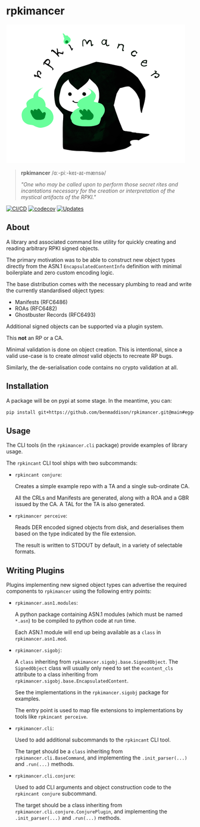 # rpkimancer

![animated rpkimancer](docs/_static/rpkimancer.png)

> **rpkimancer** /ɑː-piː-keɪ-aɪ-mænsə/
>
> *"One who may be called upon to perform those secret rites and incantations
> necessary for the creation or interpretation of the mystical artifacts of the
> RPKI."*

[![CI/CD](https://github.com/benmaddison/rpkimancer/actions/workflows/cicd.yml/badge.svg?event=push)](https://github.com/benmaddison/rpkimancer/actions/workflows/cicd.yml)
[![codecov](https://codecov.io/gh/benmaddison/rpkimancer/branch/main/graph/badge.svg?token=RkTp3eCsOd)](https://codecov.io/gh/benmaddison/rpkimancer)
[![Updates](https://pyup.io/repos/github/benmaddison/rpkimancer/shield.svg)](https://pyup.io/repos/github/benmaddison/rpkimancer/)

## About

A library and associated command line utility for quickly creating and reading
arbitrary RPKI signed objects.

The primary motivation was to be able to construct new object types directly
from the ASN.1 `EncapsulatedContentInfo` definition with minimal boilerplate
and zero custom encoding logic.

The base distribution comes with the necessary plumbing to read and write the
currently standardised object types:

- Manifests (RFC6486)
- ROAs (RFC6482)
- Ghostbuster Records (RFC6493)

Additional signed objects can be supported via a plugin system.

This **not** an RP or a CA.

Minimal validation is done on object creation. This is intentional, since a
valid use-case is to create *almost* valid objects to recreate RP bugs.

Similarly, the de-serialisation code contains no crypto validation at all.

## Installation

A package will be on pypi at some stage. In the meantime, you can:

``` sh
pip install git+https://github.com/benmaddison/rpkimancer.git@main#egg=rpkimancer
```

## Usage

The CLI tools (in the `rpkimancer.cli` package) provide examples of library usage.

The `rpkincant` CLI tool ships with two subcommands:

-   `rpkincant conjure`:

    Creates a simple example repo with a TA and a single sub-ordinate CA.

    All the CRLs and Manifests are generated, along with a ROA and a GBR
    issued by the CA. A TAL for the TA is also generated.

-   `rpkimancer perceive`:

    Reads DER encoded signed objects from disk, and deserialises them based on
    the type indicated by the file extension.

    The result is written to STDOUT by default, in a variety of selectable
    formats.

## Writing Plugins

Plugins implementing new signed object types can advertise the required
components to `rpkimancer` using the following entry points:

-   `rpkimancer.asn1.modules`:

    A python package containing ASN.1 modules (which must be named `*.asn`)
    to be compiled to python code at run time.

    Each ASN.1 module will end up being available as a `class` in
    `rpkimancer.asn1.mod`.
-   `rpkimancer.sigobj`:

    A `class` inheriting from `rpkimancer.sigobj.base.SignedObject`.
    The `SignedObject` class will usually only need to set the `econtent_cls`
    attribute to a class inheriting from `rpkimancer.sigobj.base.EncapsulatedContent`.

    See the implementations in the `rpkimancer.sigobj` package for examples.

    The entry point is used to map file extensions to implementations by tools
    like `rpkincant perceive`.

-   `rpkimancer.cli`:

    Used to add additional subcommands to the `rpkincant` CLI tool.

    The target should be a `class` inheriting from `rpkimancer.cli.BaseCommand`,
    and implementing the `.init_parser(...)` and `.run(...)` methods.

-   `rpkimancer.cli.conjure`:

    Used to add CLI arguments and object construction code to the `rpkincant conjure`
    subcommand.

    The target should be a class inheriting from `rpkimancer.cli.conjure.ConjurePlugin`,
    and implementing the `.init_parser(...)` and `.run(...)` methods.
